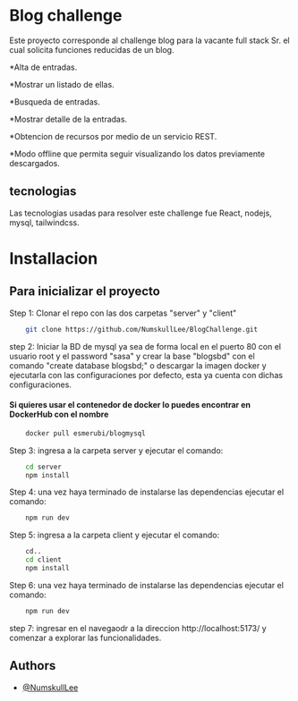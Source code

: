 
# Blog challenge

Este proyecto corresponde al challenge blog para la vacante full stack Sr. el cual solicita funciones reducidas de un blog.

*Alta de entradas.

*Mostrar un listado de ellas.

*Busqueda de entradas.

*Mostrar detalle de la entradas.

*Obtencion de recursos por medio de un servicio REST.

*Modo offline que permita seguir visualizando los datos previamente descargados.

## tecnologias
Las tecnologias usadas para resolver este challenge fue React, nodejs, mysql, tailwindcss.





# Installacion

## Para inicializar el proyecto

Step 1: Clonar el repo con las dos carpetas "server" y "client"
```bash
    git clone https://github.com/NumskullLee/BlogChallenge.git
```

step 2: Iniciar la BD de mysql ya sea de forma local en el puerto 80 con el usuario root y el password "sasa" y crear la base "blogsbd" con el comando "create database blogsbd;" o descargar la imagen docker y ejecutarla con las configuraciones por defecto, esta ya cuenta con dichas configuraciones.

#### Si quieres usar el contenedor de docker lo puedes encontrar en DockerHub con el nombre
```bash
    docker pull esmerubi/blogmysql
```

Step 3: ingresa a la carpeta server y ejecutar el comando:
```bash
    cd server
    npm install
```

Step 4: una vez haya terminado de instalarse las dependencias ejecutar el comando: 
```bash
    npm run dev
```

Step 5: ingresa a la carpeta client y ejecutar el comando:
```bash
    cd..
    cd client
    npm install
```

Step 6: una vez haya terminado de instalarse las dependencias ejecutar el comando: 
```bash
    npm run dev
```

step 7: ingresar en el navegaodr a la direccion http://localhost:5173/ y comenzar a explorar las funcionalidades.




## Authors

- [@NumskullLee](https://github.com/NumskullLee/BlogChallenge)

